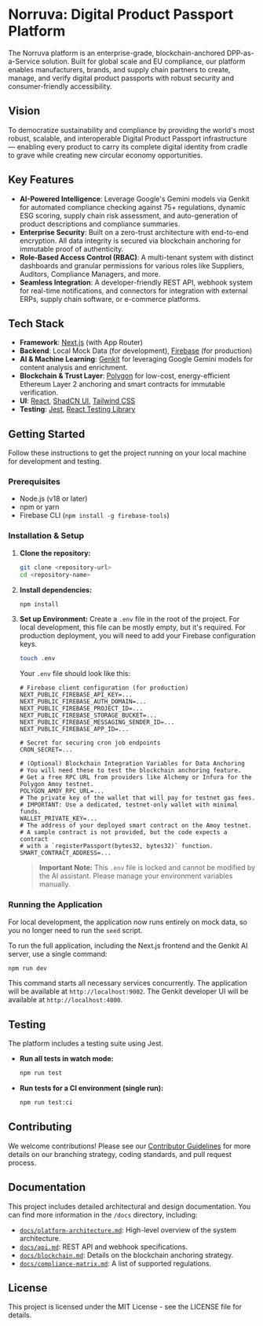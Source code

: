 # Norruva: Digital Product Passport Platform

The Norruva platform is an enterprise-grade, blockchain-anchored DPP-as-a-Service solution. Built for global scale and EU compliance, our platform enables manufacturers, brands, and supply chain partners to create, manage, and verify digital product passports with robust security and consumer-friendly accessibility.

## Vision
To democratize sustainability and compliance by providing the world's most robust, scalable, and interoperable Digital Product Passport infrastructure — enabling every product to carry its complete digital identity from cradle to grave while creating new circular economy opportunities.

## Key Features

-   **AI-Powered Intelligence**: Leverage Google's Gemini models via Genkit for automated compliance checking against 75+ regulations, dynamic ESG scoring, supply chain risk assessment, and auto-generation of product descriptions and compliance summaries.
-   **Enterprise Security**: Built on a zero-trust architecture with end-to-end encryption. All data integrity is secured via blockchain anchoring for immutable proof of authenticity.
-   **Role-Based Access Control (RBAC)**: A multi-tenant system with distinct dashboards and granular permissions for various roles like Suppliers, Auditors, Compliance Managers, and more.
-   **Seamless Integration**: A developer-friendly REST API, webhook system for real-time notifications, and connectors for integration with external ERPs, supply chain software, or e-commerce platforms.

## Tech Stack

-   **Framework**: [Next.js](https://nextjs.org/) (with App Router)
-   **Backend**: Local Mock Data (for development), [Firebase](https://firebase.google.com/) (for production)
-   **AI & Machine Learning**: [Genkit](https://firebase.google.com/docs/genkit) for leveraging Google Gemini models for content analysis and enrichment.
-   **Blockchain & Trust Layer**: [Polygon](https://polygon.technology/) for low-cost, energy-efficient Ethereum Layer 2 anchoring and smart contracts for immutable verification.
-   **UI**: [React](https://reactjs.org/), [ShadCN UI](https://ui.shadcn.com/), [Tailwind CSS](https://tailwindcss.com/)
-   **Testing**: [Jest](https://jestjs.io/), [React Testing Library](https://testing-library.com/)

## Getting Started

Follow these instructions to get the project running on your local machine for development and testing.

### Prerequisites

-   Node.js (v18 or later)
-   npm or yarn
-   Firebase CLI (`npm install -g firebase-tools`)

### Installation & Setup

1.  **Clone the repository:**
    ```bash
    git clone <repository-url>
    cd <repository-name>
    ```

2.  **Install dependencies:**
    ```bash
    npm install
    ```
    
3.  **Set up Environment:**
    Create a `.env` file in the root of the project. For local development, this file can be mostly empty, but it's required. For production deployment, you will need to add your Firebase configuration keys.
    ```bash
    touch .env
    ```
    Your `.env` file should look like this:
    ```env
    # Firebase client configuration (for production)
    NEXT_PUBLIC_FIREBASE_API_KEY=...
    NEXT_PUBLIC_FIREBASE_AUTH_DOMAIN=...
    NEXT_PUBLIC_FIREBASE_PROJECT_ID=...
    NEXT_PUBLIC_FIREBASE_STORAGE_BUCKET=...
    NEXT_PUBLIC_FIREBASE_MESSAGING_SENDER_ID=...
    NEXT_PUBLIC_FIREBASE_APP_ID=...
    
    # Secret for securing cron job endpoints
    CRON_SECRET=...
    
    # (Optional) Blockchain Integration Variables for Data Anchoring
    # You will need these to test the blockchain anchoring feature.
    # Get a free RPC URL from providers like Alchemy or Infura for the Polygon Amoy testnet.
    POLYGON_AMOY_RPC_URL=...
    # The private key of the wallet that will pay for testnet gas fees.
    # IMPORTANT: Use a dedicated, testnet-only wallet with minimal funds.
    WALLET_PRIVATE_KEY=...
    # The address of your deployed smart contract on the Amoy testnet.
    # A sample contract is not provided, but the code expects a contract
    # with a `registerPassport(bytes32, bytes32)` function.
    SMART_CONTRACT_ADDRESS=...
    ```
    > **Important Note:** This `.env` file is locked and cannot be modified by the AI assistant. Please manage your environment variables manually.

### Running the Application

For local development, the application now runs entirely on mock data, so you no longer need to run the `seed` script.

To run the full application, including the Next.js frontend and the Genkit AI server, use a single command:

```bash
npm run dev
```

This command starts all necessary services concurrently. The application will be available at `http://localhost:9002`. The Genkit developer UI will be available at `http://localhost:4000`.

## Testing

The platform includes a testing suite using Jest.

-   **Run all tests in watch mode:**
    ```bash
    npm run test
    ```
-   **Run tests for a CI environment (single run):**
    ```bash
    npm run test:ci
    ```
    
## Contributing
We welcome contributions! Please see our [Contributor Guidelines](./docs/contributing.md) for more details on our branching strategy, coding standards, and pull request process.

## Documentation
This project includes detailed architectural and design documentation. You can find more information in the `/docs` directory, including:

-   [`docs/platform-architecture.md`](./docs/platform-architecture.md): High-level overview of the system architecture.
-   [`docs/api.md`](./docs/api.md): REST API and webhook specifications.
-   [`docs/blockchain.md`](./docs/blockchain.md): Details on the blockchain anchoring strategy.
-   [`docs/compliance-matrix.md`](./docs/compliance-matrix.md): A list of supported regulations.

## License
This project is licensed under the MIT License - see the LICENSE file for details.
